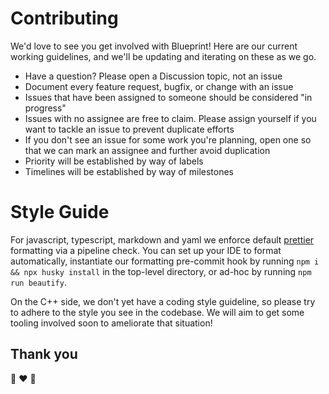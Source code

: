 # Contributing

We'd love to see you get involved with Blueprint! Here are our current working guidelines, and we'll be updating and iterating on these as we go.

- Have a question? Please open a Discussion topic, not an issue
- Document every feature request, bugfix, or change with an issue
- Issues that have been assigned to someone should be considered "in progress"
- Issues with no assignee are free to claim. Please assign yourself if you want to tackle an issue to prevent duplicate efforts
- If you don't see an issue for some work you're planning, open one so that we can mark an assignee and further avoid duplication
- Priority will be established by way of labels
- Timelines will be established by way of milestones

# Style Guide

For javascript, typescript, markdown and yaml we enforce default [prettier](https://prettier.io/) formatting via a pipeline check. You can set up your IDE to format automatically, instantiate our formatting pre-commit hook by running `npm i && npx husky install` in the top-level directory, or ad-hoc by running `npm run beautify`.

On the C++ side, we don't yet have a coding style guideline, so please try to adhere to the style you see in the codebase. We will aim to get some tooling involved
soon to ameliorate that situation!

## Thank you

:pray: :heart: :rocket:
